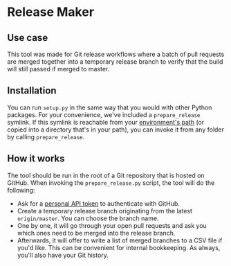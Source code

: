 Release Maker
=============

Use case
--------

This tool was made for Git release workflows where a batch of pull requests are merged together into a temporary release branch to verify that the build will still passed if merged to master.


Installation
------------

You can run `setup.py` in the same way that you would with other Python packages. For your convenience, we've included a `prepare_release` symlink. If this symlink is reachable from your [environment's path](https://en.wikipedia.org/wiki/PATH_(variable)) (or copied into a directory that's in your path), you can invoke it from any folder by calling `prepare_release`.


How it works
------------

The tool should be run in the root of a Git repository that is hosted on GitHub. When invoking the `prepare_release.py` script, the tool will do the following:

- Ask for a [personal API token](https://github.com/settings/tokens) to authenticate with GitHub.
- Create a temporary release branch originating from the latest `origin/master`. You can choose the branch name.
- One by one, it will go through your open pull requests and ask you which ones need to be merged into the release branch.
- Afterwards, it will offer to write a list of merged branches to a CSV file if you'd like. This can be convenient for internal bookkeeping. As always, you'll also have your Git history.

